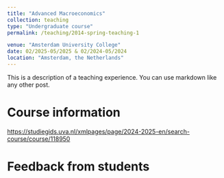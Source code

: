 ```yaml
---
title: "Advanced Macroeconomics"
collection: teaching
type: "Undergraduate course"
permalink: /teaching/2014-spring-teaching-1

venue: "Amsterdam University College"
date: 02/2025-05/2025 & 02/2024-05/2024
location: "Amsterdam, the Netherlands"
---
```


This is a description of a teaching experience. You can use markdown like any other post.

Course information
======
https://studiegids.uva.nl/xmlpages/page/2024-2025-en/search-course/course/118950

Feedback from students
======

